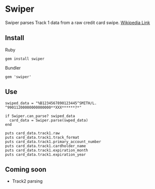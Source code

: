 # Swiper

Swiper parses Track 1 data from a raw credit card swipe.  [Wikipedia Link](http://en.wikipedia.org/wiki/Magnetic_stripe_card)

## Install

Ruby

    gem install swiper

Bundler

    gem 'swiper'

## Use
    swiped_data = "%B1234567890123445^SMITH/L.                ^99011200000000000000**XXX******?*"

    if Swiper.can_parse? swiped_data
      card_data = Swiper.parse(swped_data)
    end
    
    puts card_data.track1.raw
    puts card_data.track1.track_format
    puts card_data.track1.primary_account_number
    puts card_data.track1.cardholder_name
    puts card_data.track1.expiration_month
    puts card_data.track1.expiration_year

## Coming soon

* Track2 parsing